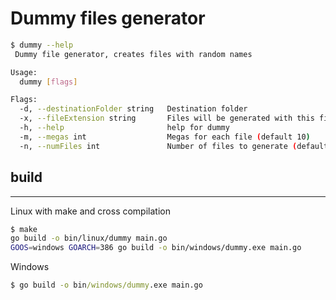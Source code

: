 # Dummy files generator

```sh
$ dummy --help
 Dummy file generator, creates files with random names

Usage:
  dummy [flags]

Flags:
  -d, --destinationFolder string   Destination folder
  -x, --fileExtension string       Files will be generated with this file ext
  -h, --help                       help for dummy
  -m, --megas int                  Megas for each file (default 10)
  -n, --numFiles int               Number of files to generate (default 1)
```

## build
---
Linux with make and cross compilation
```sh
$ make
go build -o bin/linux/dummy main.go
GOOS=windows GOARCH=386 go build -o bin/windows/dummy.exe main.go
```
Windows
```cmd
$ go build -o bin/windows/dummy.exe main.go
```